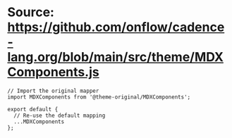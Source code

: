 # Source: https://github.com/onflow/cadence-lang.org/blob/main/src/theme/MDXComponents.js

```
// Import the original mapper
import MDXComponents from '@theme-original/MDXComponents';

export default {
  // Re-use the default mapping
  ...MDXComponents
};

```